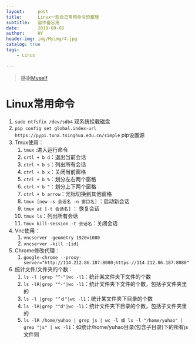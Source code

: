 ```yaml
---
layout:     post
title:      Linux一些自己常用命令的整理
subtitle:   留作备忘用
date:       2019-09-08
author:     HY
header-img: img/Myimg/4.jpg
catalog: true
tags:
    - Linux

---
```


> 感谢[Myself](https://difftime.github.io/)



# Linux常用命令



1. `sudo ntfsfix /dev/sdb4`	双系统挂载磁盘
2. `pip config set global.index-url https://pypi.tuna.tsinghua.edu.cn/simple` pip设置源
3. Tmux使用：
   1. `tmux` :进入运行命令
   2. `crtl + b d`：退出当前会话
   3. `ctrl + b s`：列出所有会话 
   4. `ctrl + b x`：关闭当前窗格 
   5. `ctrl + b %`：划分左右两个窗格
   6. `ctrl + b "`：划分上下两个窗格 
   7. `ctrl + b arrow`：光标切换到其他窗格
   8. `tmux [new -s 会话名 -n 窗口名]` ：启动新会话
   9. `tmux at [-t 会话名]` ： 恢复会话
   10. `tmux ls`：列出所有会话
   11. `tmux kill-session -t 会话名`：关闭会话
4. Vnc使用：
   1. `vncserver -geometry 1920x1080`
   2. `vncserver -kill :[id]` 
5. Chrome修改代理：
   1. `google-chrome --proxy-server="http://114.212.86.187:8080;https://114.212.86.187:8080"`
6. 统计文件/文件夹的个数：
   1. `ls -l |grep "^-"|wc -l1`：统计某文件夹下文件的个数
   2. `ls -lR|grep "^-"|wc -l1`：统计文件夹下文件的个数，包括子文件夹里的
   3. `ls -l |grep "^ｄ"|wc -l1`：统计某文件夹下目录的个数
   4. `ls -lR|grep "^d"|wc -l1`：统计文件夹下目录的个数，包括子文件夹里的
   5. `ls -lR /home/yuhao | grep js | wc -l 或 ls -l "/home/yuhao" | grep "js" | wc -l1`：如统计/home/yuhao目录(包含子目录)下的所有js文件则

